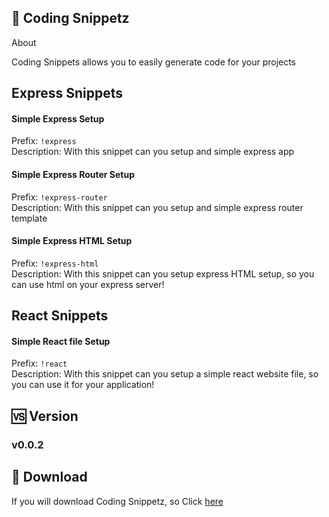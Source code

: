 ## 🔫 Coding Snippetz

<p>About</p>
<p>Coding Snippets allows you to easily generate code for your projects</p>

## Express Snippets

#### Simple Express Setup

Prefix: <code>!express</code> <br/>
Description: With this snippet can you setup and simple express app <br/>

#### Simple Express Router Setup

Prefix: <code>!express-router</code> <br/>
Description: With this snippet can you setup and simple express router template<br />

#### Simple Express HTML Setup

Prefix: <code>!express-html</code> <br/>
Description: With this snippet can you setup express HTML setup, so you can use html on your express server!

## React Snippets

#### Simple React file Setup

Prefix: <code>!react</code> <br/>
Description: With this snippet can you setup a simple react website file, so you can use it for your application!

## 🆚 Version

### v0.0.2

## 📩 Download

If you will download Coding Snippetz, so Click [here](https://marketplace.visualstudio.com/items?itemName=DevLasseV.coding-snippetz)
